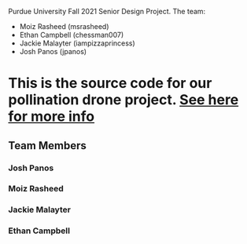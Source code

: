 Purdue University Fall 2021 Senior Design Project.
The team:
 - Moiz Rasheed (msrasheed)
 - Ethan Campbell (chessman007)
 - Jackie Malayter (iampizzaprincess)
 - Josh Panos (jpanos)
 
This is the source code for our pollination drone project. 
[See here for more info](http://jpanos.github.io/ECE-477)
=======
## Team Members

### Josh Panos
### Moiz Rasheed
### Jackie Malayter 
### Ethan Campbell
